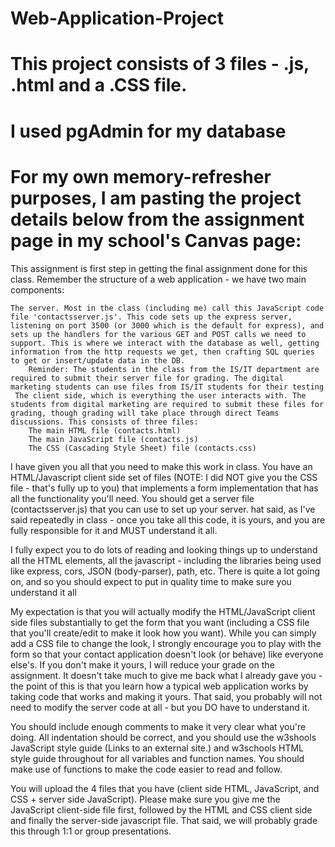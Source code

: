 # Web-Application-Project
# This project consists of 3 files - .js, .html and a .CSS file.
# I used pgAdmin for my database
# For my own memory-refresher purposes, I am pasting the project details below from the assignment page in my school's Canvas page:



This assignment is first step in getting the final assignment done for this class. Remember the structure of a web application - we have two main components:

    The server. Most in the class (including me) call this JavaScript code file 'contactsserver.js'. This code sets up the express server, listening on port 3500 (or 3000 which is the default for express), and sets up the handlers for the various GET and POST calls we need to support. This is where we interact with the database as well, getting information from the http requests we get, then crafting SQL queries to get or insert/update data in the DB.
        Reminder: The students in the class from the IS/IT department are required to submit their server file for grading. The digital marketing students can use files from IS/IT students for their testing
     The client side, which is everything the user interacts with. The students from digital marketing are required to submit these files for grading, though grading will take place through direct Teams discussions. This consists of three files:
        The main HTML file (contacts.html)
        The main JavaScript file (contacts.js)
        The CSS (Cascading Style Sheet) file (contacts.css)

I have given you all that you need to make this work in class. You have an HTML/Javascript client side set of files (NOTE: I did NOT give you the CSS file - that's fully up to you) that implements a form implementation that has all the functionality you'll need. You should get a server file (contactsserver.js) that you can use to set up your server. hat said, as I've said repeatedly in class - once you take all this code, it is yours, and you are fully responsible for it and MUST understand it all. 

I fully expect you to do lots of reading and looking things up to understand all the HTML elements, all the javascript - including the libraries being used like express, cors, JSON (body-parser), path, etc. There is quite a lot going on, and so you should expect to put in quality time to make sure you understand it all

My expectation is that you will actually modify the HTML/JavaScript client side files substantially to get the form that you want (including a CSS file that you'll create/edit to make it look how you want). While you can simply add a CSS file to change the look, I strongly encourage you to play with the form so that your contact application doesn't look (or behave) like everyone else's. If you don't make it yours, I will reduce your grade on the assignment. It doesn't take much to give me back what I already gave you - the point of this is that you learn how a typical web application works by taking code that works and making it yours. That said, you probably will not need to modify the server code at all - but you DO have to understand it.

You should include enough comments to make it very clear what you're doing. All indentation should be correct, and you should use the w3shools JavaScript style guide (Links to an external site.) and w3schools HTML style guide throughout for all variables and function names.  You should make use of functions to make the code easier to read and follow.

You will upload the 4 files that you have (client side HTML, JavaScript, and CSS + server side JavaScript). Please make sure you give me the JavaScript client-side file first, followed by the HTML and CSS client side and finally the server-side javascript file. That said, we will probably grade this through 1:1 or group presentations.
